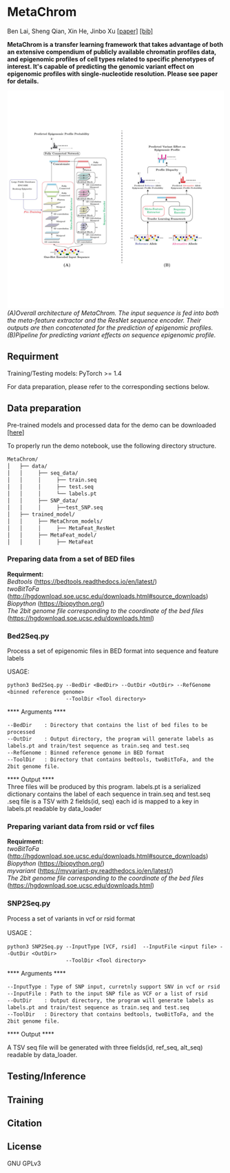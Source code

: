 # MetaChrom
Ben Lai, Sheng Qian, Xin He, Jinbo Xu
[[paper]]()
[[bib]]()

**MetaChrom is a transfer learning framework that takes advantage of both an extensive compendium of publicly available chromatin profiles data, and epigenomic profiles of cell types related to specific phenotypes of interest. It's capable of predicting the genomic variant effect on epigenomic profiles with single-nucleotide resolution. Please see paper for details.**

![Image of MetaChrom](https://github.com/bl-2633/MetaChrom/blob/master/figures/MetaChrom.jpg)
*(A)Overall architecture of MetaChrom. The input sequence is fed into both the meta-feature extractor and the ResNet sequence encoder. Their outputs are then concatenated for the prediction of epigenomic profiles. (B)Pipeline for predicting variant effects on sequence epigenomic profile.*

## Requirment
Training/Testing models: PyTorch >= 1.4  

For data preparation, please refer to the corresponding sections below.
## Data preparation
Pre-trained models and processed data for the demo can be downloaded [[here]]()  

To properly run the demo notebook, use the following directory structure.  
```
MetaChrom/
│   ├── data/
│   │     ├── seq_data/
│   │     │     ├── train.seq
│   │     │     ├── test.seq
│   │     │     └── labels.pt
│   │     ├── SNP_data/
│   │     │     ├──test_SNP.seq
│   ├── trained_model/
│   │     ├── MetaChrom_models/
│   │     │     ├── MetaFeat_ResNet
│   │     ├── MetaFeat_model/
│   │     │     ├── MetaFeat
```
### Preparing data from a set of BED files  
**Requirment:**    
*Bedtools* (https://bedtools.readthedocs.io/en/latest/)  
*twoBitToFa* (http://hgdownload.soe.ucsc.edu/downloads.html#source_downloads)  
*Biopython* (https://biopython.org/)  
*The 2bit genome file corresponding to the coordinate of the bed files* (https://hgdownload.soe.ucsc.edu/downloads.html)  

### Bed2Seq.py  
Process a set of epigenomic files in BED format into sequence and feature labels  

USAGE:  
```
python3 Bed2Seq.py --BedDir <BedDir> --OutDir <OutDir> --RefGenome <binned reference genome>
                   --ToolDir <Tool directory>
```
\*\*\*\* Arguments \*\*\*\*  
```
--BedDir    : Directory that contains the list of bed files to be processed  
--OutDir    : Output directory, the program will generate labels as labels.pt and train/test sequence as train.seq and test.seq  
--RefGenome : Binned reference genome in BED format  
--ToolDir   : Directory that contains bedtools, twoBitToFa, and the 2bit genome file. 
```

\*\*\*\* Output \*\*\*\*  
Three files will be produced by this program. labels.pt is a serialized dictionary contains the label of each sequence in train.seq and test.seq  
.seq file is a TSV with 2 fields(id, seq) each id is mapped to a key in labels.pt readable by data_loader  

### Preparing variant data from rsid or vcf files  
**Requirment:**    
*twoBitToFa* (http://hgdownload.soe.ucsc.edu/downloads.html#source_downloads)  
*Biopython* (https://biopython.org/)  
*myvariant* (https://myvariant-py.readthedocs.io/en/latest/)  
*The 2bit genome file corresponding to the coordinate of the bed files* (https://hgdownload.soe.ucsc.edu/downloads.html)  

### SNP2Seq.py  
Process a set of variants in vcf or rsid format  

USAGE：
```
python3 SNP2Seq.py --InputType [VCF, rsid]  --InputFile <input file> --OutDir <OutDir>
                   --ToolDir <Tool directory>
```
\*\*\*\* Arguments \*\*\*\*  
```
--InputType : Type of SNP input, curretnly support SNV in vcf or rsid  
--InputFile : Path to the input SNP file as VCF or a list of rsid  
--OutDir    : Output directory, the program will generate labels as labels.pt and train/test sequence as train.seq and test.seq  
--ToolDir   : Directory that contains bedtools, twoBitToFa, and the 2bit genome file.   
```
\*\*\*\* Output \*\*\*\*  

A TSV seq file will be generated with three fields(id, ref_seq, alt_seq) readable by data_loader.

## Testing/Inference

## Training

## Citation

## License
GNU GPLv3

